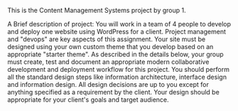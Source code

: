 This is the Content Management Systems project by group 1.

A Brief description of project:
You will work in a team of 4 people to develop and deploy one website using WordPress for a client. Project management and "devops" are key aspects of this assignment. Your site must be designed using your own custom theme that you develop based on an appropriate "starter theme". As described in the details below, your group must create, test and document an appropriate modern collaborative development and deployment workflow for this project.
You should perform all the standard design steps like information architecture, interface design and information design. All design decisions are up to you except for anything specified as a requirement by the client. Your design should be appropriate for your client's goals and target audience.
